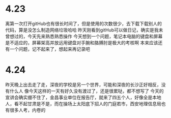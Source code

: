 # 4.23
离第一次打开gitHub也有很长时间了，但是使用的次数很少，去下载下载别人的代码，算是没怎么制造网络垃圾哈哈
昨天刚看到gitHub可以做日记，确实是我未曾想过的，今天先来熟悉熟悉操作
今天想到一个问题，笔记本电脑的键盘和屏幕是不适应的，屏幕架高并放远用键盘对手腕和胳膊肘是极大的考核啊
本来应该还有一个问题，记不起来了，想起来再记录吧
# 4.24
昨天晚上出去走了走，深夜的学校是另一个世界，可能和深夜的长沙正好相反，没有什么人
像今天这样的一天有好久没有渡过了，还是很累哒，都不想写了
今天的宣讲会确实绷不住了，金昌事业单位在报告厅，就来了四五个人，好像全是本地人，看不起甘肃是不是，而在操场上太阳底下招人的门庭若市，西安地理信息局也有很多人考，内卷的

